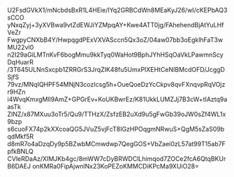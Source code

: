 U2FsdGVkX1/mNcbdsBxR1L4HEie/IYq2GRBCdWn8MEaKyJ26/wI/cKEPbAQ3sCCO
yNxqZyj+3yXVBwa9vtZdEWJiYZMpqAY+Kwe4ATT0jg/FAhehendBjAtYuLHfVeZr
FwgpyCNXbB4Y/HwpqgdPExVXVASccn5Qx3oZ/04aw07bb3oEgklhFaT3wMU22vl0
n2I29aGiLMTnKvF6bogMmu9kkTyq0WaHot9BphJYhHSqOaVkLPawmnScyDqHuarR
/3T645ULNnSxcpb1ZRRGrS3JrqZIK48fu5UmxPlXEHtCeNIBMcdOFD/JcggDSjfS
79vz/MNqIQHPF54MNjN3cozIcsg5h+OueQoeDzYcCkpv8qvFXnqvpRqVOjzr9HZn
i4WvqKmxgMll9AmZ+GPGrEv+KoUKBwrEz/K81UkkLUMZJj7B3cW+tIAztq9aasTk
ZINZ/x87MXuu3oTr5/Qu9/TTHzX/ZsfzEB2uXd9u5gFwGb39oJW0sZf4WL1x9bzp
s6cuoFX74p2kXXcoaQG5JVuZ5vjFcT8IGzHPOqgmNRwuS+QgM5sZaS09bqdMkf5R
d8mR7o4aDzqDy9p5BZwbMCmwdwp7QegGOS+VbZaei0zL57at99T15ab7FpfkBNLQ
CVleRDaAz/XIMJKb4gc/8mWW7cDyBRWDClLhimqod7ZOCe2fcA6QtqBKUrB6DAEJ
onKMRa0FipAjwnlNx23KoPEZoKMMCDiKPcMa9XUiO28=
